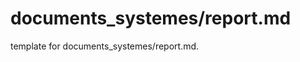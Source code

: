 # documents_systemes/report.md 
 
<span class="fixme template"> template for documents_systemes/report.md.</span>
